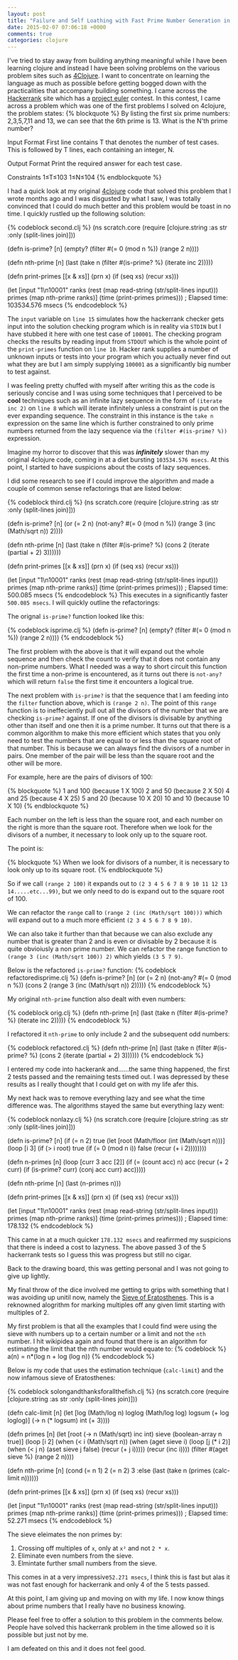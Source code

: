 ```yaml
---
layout: post
title: "Failure and Self Loathing with Fast Prime Number Generation in Clojure"
date: 2015-02-07 07:06:18 +0000
comments: true
categories: clojure
---
```

I've tried to stay away from building anything meaningful while I have been learning clojure and instead I have been solving problems on the various problem sites such as <a href="http://www.4clojure.com/" target="_blank">4Clojure</a>.  I want to concentrate on learning the language as much as possible before getting bogged down with the practicalities that accompany building something.  I came across the <a href="https://www.hackerrank.com" target="_blank">Hackerrank</a> site which has a <a href="https://projecteuler.net/" target="_blank">project euler</a> contest.  In this contest, I came across a problem which was one of the first problems I solved on 4clojure, the problem states:
{% blockquote %}
By listing the first six prime numbers: 2,3,5,7,11 and 13, we can see that the 6th prime is 13. 
What is the N'th prime number?

Input Format 
First line contains T that denotes the number of test cases. This is followed by T lines, each containing an integer, N.

Output Format 
Print the required answer for each test case.

Constraints 
1≤T≤103 
1≤N≤104
{% endblockquote %}

I had a quick look at my original <a href="www.4clojure.com" target="_blank">4clojure</a> code that solved this problem that I wrote months ago and I was disgusted by what I saw, I was totally convinced that I could do much better and this problem would be toast in no time.  I quickly rustled up the following solution:

{% codeblock second.clj %}
(ns scratch.core
  (require [clojure.string :as str :only (split-lines join)]))

(defn is-prime? [n]
  (empty? (filter #(= 0 (mod n  %)) (range 2 n))))

(defn nth-prime [n]
  (last (take n (filter #(is-prime? %) (iterate inc 2)))))

(defn print-primes [[x & xs]]
  (prn x)
  (if (seq xs)
    (recur xs)))

(let [input "1\n10001"
      ranks (rest (map read-string (str/split-lines input)))
      primes (map nth-prime ranks)]
  (time (print-primes primes))) ; Elapsed time: 103534.576 msecs
  {% endcodeblock %}


The ```input``` variable on ```line 15``` simulates how the hackerrank checker gets input into the solution checking program which is in reality via ```STDIN``` but I have stubbed it here with one test case of ```100001```.  The checking program checks the results by reading input from ```STDOUT``` which is the whole point of the ```print-primes``` function on ```line 10```.  Hacker rank supplies a number of unknown inputs or tests into your program which you actually never find out what they are but I am simply supplying ```100001``` as a significantly big number to test against.

I was feeling pretty chuffed with myself after writing this as the code is seriously concise and I was using some techniques that I perceived to be **cool** techniques such as an infinite lazy sequence in the form of ```(iterate inc 2)``` on ```line 8``` which will iterate infinitely unless a constraint is put on the ever expanding sequence.  The constraint in this instance is the ```take n``` expression on the same line which is further constrained to only  prime numbers returned from the lazy sequence via the ```(filter #(is-prime? %))``` expression.

Imagine my horror to discover that this was ***infinitely*** slower than my original 4clojure code, coming in at a diet bursting ```103534.576 msecs```.  At this point, I started to have suspicions about the costs of lazy sequences.

I did some research to see if I could improve the algorithm and made a couple of common sense refactorings that are listed below:

{% codeblock third.clj %}
(ns scratch.core
  (require [clojure.string :as str :only (split-lines join)]))

(defn is-prime? [n]
  (or (= 2 n)
   (not-any? #(= 0 (mod n %)) (range 3 (inc (Math/sqrt n)) 2))))

(defn nth-prime [n]
  (last (take n (filter #(is-prime? %) (cons 2 (iterate (partial + 2) 3))))))

(defn print-primes [[x & xs]]
  (prn x)
  (if (seq xs)
    (recur xs)))

(let [input "1\n10001"
      ranks (rest (map read-string (str/split-lines input)))
      primes (map nth-prime ranks)]
(time (print-primes primes))) ; Elapsed time: 500.085 msecs
{% endcodeblock %}
This executes in a significantly faster ```500.085 msecs```.  I will quickly outline the refactorings:

The orignal ```is-prime?``` function looked like this:

{% codeblock isprime.clj %}
(defn is-prime? [n]
    (empty? (filter #(= 0 (mod n  %)) (range 2 n))))
{% endcodeblock %}

The first problem with the above is that it will expand out the whole sequence and then check the count to verify that it does not contain any non-prime numbers.  What I needed was a way to short circuit this function the first time a non-prime is encountered, as it turns out there is ```not-any?``` which will return ```false``` the first time it encounters a logical true.

The next problem with ```is-prime?``` is that the sequence that I am feeding into the ```filter``` function above, which is ```(range 2 n)```.  The point of this ```range``` function is to ineffeciently pull out all the divisors of the number that we are checking ```is-prime?``` against.  If one of the divisors is divisable by anything other than itself and one then it is a prime number.  It turns out that there is a common algorithm to make this more efficient which states that you only need to test the numbers that are equal to or less than the square root of that number.  This is because we can always find the divisors of a number in pairs.  One member of the pair will be less than the square root and the other will be more.

For example, here are the pairs of divisors of 100:

{% blockquote %}
    1 and 100 (because 1 X 100)
    2 and 50  (because 2 X 50)
    4 and 25  (because 4 X 25)
    5 and 20  (because 10 X 20)
    10 and 10 (because 10 X 10)
{% endblockquote %}

Each number on the left is less than the square root, and each number on the right is more than the square root.  Therefore when we look for the divisors of a number, it necessary to look only up to the square root.

The point is:

{% blockquote %}
When we look for divisors of a number,
it is necessary to look only up to its square root.
{% endblockquote %}

So if we call ```(range 2 100)``` it expands out to ```(2 3 4 5 6 7 8 9 10 11 12 13 14.....etc...99)```, but we only need to do is expand out to the square root of 100.

We can refactor the ```range``` call to ```(range 2 (inc (Math/sqrt 100)))``` which will expand out to a much more efficient ```(2 3 4 5 6 7 8 9 10)```.

We can also take it further than that because we can also exclude any number that is greater than 2 and is even or divisable by 2 because it is quite obvioiusly a non prime number.  We can refactor the range function to ```(range 3 (inc (Math/sqrt 100)) 2)``` which yields ```(3 5 7 9)```.

Below is the refactored ```is-prime?``` function:
{% codeblock refactoredisprime.clj %}
(defn is-prime? [n]
  (or (= 2 n)
   (not-any? #(= 0 (mod n %)) (cons 2 (range 3 (inc (Math/sqrt n)) 2)))))
{% endcodeblock %}

My original ```nth-prime``` function also dealt with even numbers:

{% codeblock orig.clj %}
(defn nth-prime [n]
  (last (take n (filter #(is-prime? %) (iterate inc 2)))))
{% endcodeblock %}

I refactored it ```nth-prime``` to only include 2 and the subsequent odd numbers:

{% codeblock refactored.clj %}
(defn nth-prime [n]
  (last (take n (filter #(is-prime? %) (cons 2 (iterate (partial + 2) 3))))))
{% endcodeblock %}

I entered my code into hackerank and......the same thing happened, the first 2 tests passed and the remaining tests timed out.  I was depressed by these results as I really thought that I could get on with my life afer this.

My next hack was to remove everything lazy and see what the time difference was.  The algorithms stayed the same but everything lazy went:

{% codeblock nonlazy.clj %}
(ns scratch.core
  (require [clojure.string :as str :only (split-lines join)]))

(defn is-prime? [n]
  (if (= n 2)
    true
    (let [root (Math/floor (int (Math/sqrt n)))]
      (loop [i 3]
        (if (> i root) true
            (if (= 0 (mod n i)) false
                (recur (+ i 2))))))))

(defn n-primes [n]
  (loop [curr 3 acc [2]]
    (if (= (count acc) n)
      acc
      (recur (+ 2 curr) (if (is-prime? curr)
                          (conj acc curr)
                          acc)))))

(defn nth-prime [n]
  (last (n-primes n)))

(defn print-primes [[x & xs]]
  (prn x)
  (if (seq xs)
    (recur xs)))

(let [input "1\n10001"
      ranks (rest (map read-string (str/split-lines input)))
      primes (map nth-prime ranks)]
  (time (print-primes  primes)))  ; Elapsed time: 178.132
{% endcodeblock %}


This came in at a much quicker ```178.132 msecs``` and reafirrmed my suspicions that there is indeed a cost to lazyness. The above passed 3 of the 5 hackerrank tests so I guess this was progress but still no cigar.

Back to the drawing board, this was getting personal and I was not going to give up lightly.

My final throw of the dice involved me getting to grips with something that I was avoiding up unitil now, namely the <a href="http://en.wikipedia.org/wiki/Sieve_of_Eratosthenes" target="_blank">Sieve of Eratosthenes</a>.  This is a reknowned alogrithm for marking multiples off any given limit starting with multiples of 2.

My first problem is that all the examples that I could find were using the sieve with numbers up to a certain number or a limit and not the ```nth``` number.  I hit wikipidea again and found that there is an algorithm for estimating the limit that the nth number would equate to:
{% codeblock %}
a(n) = n*(log n + log (log n))
{% endcodeblock %}

Below is my code that uses the estimation technique (```calc-limit```) and the now infamous sieve of Eratosthenes:

{% codeblock solongandthanksforallthefish.clj %}
(ns scratch.core
  (require [clojure.string :as str :only (split-lines join)]))

(defn calc-limit [n]
  (let [log (Math/log n)
        loglog (Math/log log)
        logsum (+ log loglog)]
    (-> n (* logsum) int (+ 3))))

(defn primes [n]
  (let [root (-> n (Math/sqrt) inc int)
        sieve (boolean-array n true)]
    (loop [i 2]
      (when (< i (Math/sqrt n))
        (when (aget sieve i)
          (loop [j (* i 2)]
            (when (< j n)
              (aset sieve j false)
              (recur (+ j i)))))
        (recur (inc i))))
    (filter #(aget sieve %) (range 2 n))))

(defn nth-prime [n]
  (cond
    (= n 1) 2
    (= n 2) 3
    :else (last (take n (primes (calc-limit n))))))

(defn print-primes [[x & xs]]
  (prn x)
  (if (seq xs)
    (recur xs)))

(let [input "1\n10001"
      ranks (rest (map read-string (str/split-lines input)))
      primes (map nth-prime ranks)]
  (time (print-primes  primes)))  ; Elapsed time: 52.271 msecs
{% endcodeblock %}

The sieve eleimates the non primes by:

1.  Crossing off multiples of ```x```, only at ```x²``` and not ```2 * x```.
2.  Eliminate even numbers from the sieve.
3.  Elmintate further small numbers from the sieve.

This comes in at a very impressive```52.271 msecs```, I think this is fast but alas it was not fast enough for hackerrank and only 4 of the 5 tests passed.

At this point, I am giving up and moving on with my life.  I now know things about prime numbers that I really have no business knowing.

Please feel free to offer a solution to this problem in the comments below.  People have solved this hackerrank problem in the time allowed so it is possible but just not by me.

I am defeated on this and it does not feel good.
